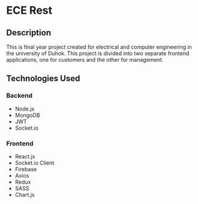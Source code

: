 # ECE Rest

## Description
This is final year project created for electrical and computer engineering in the university of Duhok.
This project is divided into two separate frontend applications, one for customers and the other for management.

## Technologies Used

### Backend
- Node.js
- MongoDB
- JWT
- Socket.io

### Frontend
- React.js
- Socket.io Client
- Firebase
- Axios
- Redux
- SASS
- Chart.js
